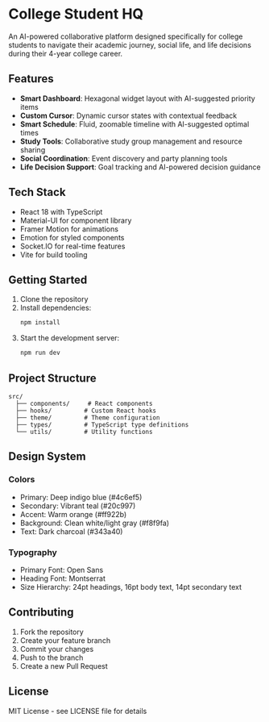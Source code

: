 # College Student HQ

An AI-powered collaborative platform designed specifically for college students to navigate their academic journey, social life, and life decisions during their 4-year college career.

## Features

- **Smart Dashboard**: Hexagonal widget layout with AI-suggested priority items
- **Custom Cursor**: Dynamic cursor states with contextual feedback
- **Smart Schedule**: Fluid, zoomable timeline with AI-suggested optimal times
- **Study Tools**: Collaborative study group management and resource sharing
- **Social Coordination**: Event discovery and party planning tools
- **Life Decision Support**: Goal tracking and AI-powered decision guidance

## Tech Stack

- React 18 with TypeScript
- Material-UI for component library
- Framer Motion for animations
- Emotion for styled components
- Socket.IO for real-time features
- Vite for build tooling

## Getting Started

1. Clone the repository
2. Install dependencies:
   ```bash
   npm install
   ```
3. Start the development server:
   ```bash
   npm run dev
   ```

## Project Structure

```
src/
  ├── components/     # React components
  ├── hooks/         # Custom React hooks
  ├── theme/         # Theme configuration
  ├── types/         # TypeScript type definitions
  └── utils/         # Utility functions
```

## Design System

### Colors
- Primary: Deep indigo blue (#4c6ef5)
- Secondary: Vibrant teal (#20c997)
- Accent: Warm orange (#ff922b)
- Background: Clean white/light gray (#f8f9fa)
- Text: Dark charcoal (#343a40)

### Typography
- Primary Font: Open Sans
- Heading Font: Montserrat
- Size Hierarchy: 24pt headings, 16pt body text, 14pt secondary text

## Contributing

1. Fork the repository
2. Create your feature branch
3. Commit your changes
4. Push to the branch
5. Create a new Pull Request

## License

MIT License - see LICENSE file for details
